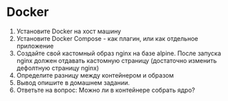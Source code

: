 # Docker
1. Установите Docker на хост машину
2. Установите Docker Compose - как плагин, или как отдельное приложение
3. Создайте свой кастомный образ nginx на базе alpine. После запуска nginx
должен отдавать кастомную страницу (достаточно изменить дефолтную
страницу nginx)
4. Определите разницу между контейнером и образом
5. Вывод опишите в домашнем задании.
6. Ответьте на вопрос: Можно ли в контейнере собрать ядро?
